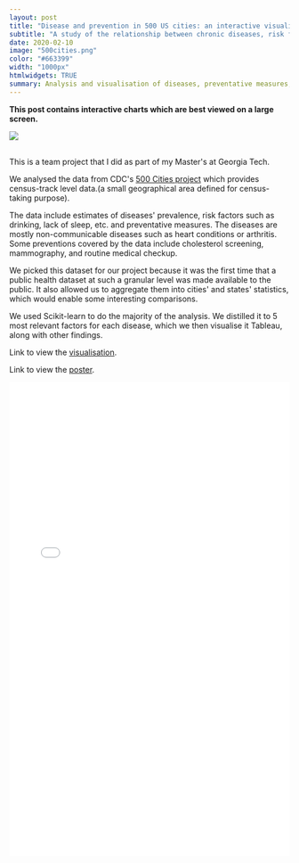 ```yaml
---
layout: post
title: "Disease and prevention in 500 US cities: an interactive visualisation"
subtitle: "A study of the relationship between chronic diseases, risk factors, and preventions in 500 US cities"
date: 2020-02-10
image: "500cities.png"
color: "#663399"
width: "1000px"
htmlwidgets: TRUE
summary: Analysis and visualisation of diseases, preventative measures, and their correlation.
---
```

**This post contains interactive charts which are best viewed on a large screen.**

<div class='tableauPlaceholder' id='viz1590373971060' style='position: relative; display: block; margin-bottom: 30px;'><noscript><a href='#'><img alt=' ' src='https:&#47;&#47;public.tableau.com&#47;static&#47;images&#47;Vi&#47;VizExamples2019_1_2_15543742823730&#47;Story&#47;1_rss.png' style='border: none' /></a></noscript><object class='tableauViz'  style='display:none;'><param name='host_url' value='https%3A%2F%2Fpublic.tableau.com%2F' /> <param name='embed_code_version' value='3' /> <param name='site_root' value='' /><param name='name' value='VizExamples2019_1_2_15543742823730&#47;Story' /><param name='tabs' value='no' /><param name='toolbar' value='yes' /><param name='static_image' value='https:&#47;&#47;public.tableau.com&#47;static&#47;images&#47;Vi&#47;VizExamples2019_1_2_15543742823730&#47;Story&#47;1.png' /> <param name='animate_transition' value='yes' /><param name='display_static_image' value='yes' /><param name='display_spinner' value='yes' /><param name='display_overlay' value='yes' /><param name='display_count' value='yes' /></object>

</div>                

This is a team project that I did as part of my Master's at Georgia Tech.

We analysed the data from CDC's [500 Cities project](https://www.cdc.gov/500cities/index.htm) which provides census-track level data.(a small geographical area defined for census-taking purpose). 

The data include estimates of diseases' prevalence, risk factors such as drinking, lack of sleep, etc. and preventative measures. The diseases are mostly non-communicable diseases such as heart conditions or arthritis. Some preventions covered by the data include cholesterol screening, mammography, and routine medical checkup.

We picked this dataset for our project because it was the first time that a public health dataset at such a granular level was made available to the public. It also allowed us to aggregate them into cities' and states' statistics, which would enable some interesting comparisons.

We used Scikit-learn to do the majority of the analysis. We distilled it to 5 most relevant factors for each disease, which we then visualise it Tableau, along with other findings.

Link to view the [visualisation](https://public.tableau.com/profile/tri1422#!/vizhome/VizExamples2019_1_2_15543742823730/Story). 

Link to view the [poster](/assets/files/500cities.pdf).


<script type='text/javascript'>                    var divElement = document.getElementById('viz1590373971060');                    var vizElement = divElement.getElementsByTagName('object')[0];                    vizElement.style.width='1016px';vizElement.style.height='991px';                    var scriptElement = document.createElement('script');                    scriptElement.src = 'https://public.tableau.com/javascripts/api/viz_v1.js';                    vizElement.parentNode.insertBefore(scriptElement, vizElement);                </script>


<embed style="width:100%; height:850px" src="/assets/files/500cities.pdf" type="application/pdf" />

